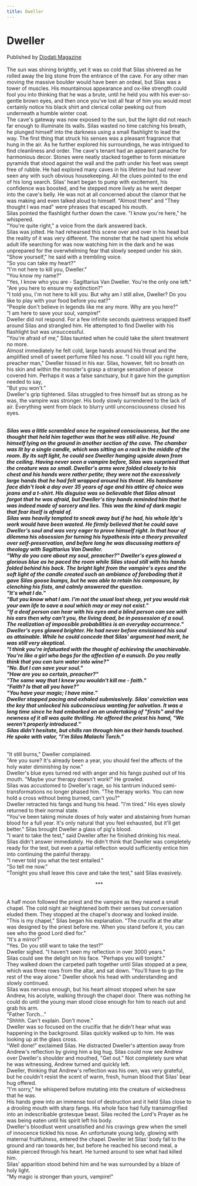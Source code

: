 ```yaml
---
title: Dweller
---
```

# Dweller
Published by <a href="http://www.diodati.co/?page_id=491">Diodati Magazine</a> <br/><br/>
      The sun was shining brightly, yet it was so cold that Silas shivered as he rolled away the big stone from the entrance of the cave.  For any other man moving the massive boulder would have been an ordeal, but Silas was a tower of muscles.  His mountainous appearance and ox-like strength could fool you into thinking that he was a brute, until he held you with his ever-so-gentle brown eyes, and then once you've lost all fear of him you would most certainly notice his black shirt and clerical collar peeking out from underneath a humble winter coat. <br/>
      The cave's gateway was now exposed to the sun, but the light did not reach far enough to illuminate its walls.  Silas wasted no time catching his breath, he plunged himself into the darkness using a small flashlight to lead the way. The first thing that struck his senses was a pleasant fragrance that hung in the air.  As he further explored his surroundings, he was intrigued to find cleanliness and order. The cave's tenant had an apparent panache for harmonious decor.  Stones were neatly stacked together to form miniature pyramids that stood against the wall and the path under his feet was swept free of rubble.  He had explored many caves in his lifetime but had never seen any with such obvious housekeeping.  All the clues pointed to the end of his long search. Silas' heart began to pump with excitement, his confidence was boosted, and he stepped more lively as he went deeper into the cave's belly.  He was not at all concerned about the clamor that he was making and even talked aloud to himself.  "Almost there" and "They thought I was mad" were phrases that escaped his mouth. <br/>
      Silas pointed the flashlight further down the cave.  "I know you're here," he whispered.<br/>
      "You're quite right," a voice from the dark answered back.  <br/>
      Silas was jolted.  He had rehearsed this scene over and over in his head but the reality of it was very different. The monster that he had spent his whole adult life searching for was now watching him in the dark and he was unprepared for the overwhelming fear that slowly seeped under his skin. <br/>
      "Show yourself," he said with a trembling voice.<br/>
      "So you can take my heart?"<br/>
      "I'm not here to kill you, Dweller."<br/>
      "You know my name?"<br/>
      "Yes, I know who you are - Sagittarius Van Dweller.  You're the only one left."<br/>
      "Are you here to ensure my extinction?"<br/>
      "I told you, I'm not here to kill you. But why am I still alive, Dweller? Do you like to play with your food before you eat?"<br/>
      "People don't believe in legends like me any more.  Why are you here?"<br/>
      "I am here to save your soul, vampire!"<br/>
      Dweller did not respond.  For a few infinite seconds quietness wrapped itself around Silas and strangled him.  He attempted to find Dweller with his flashlight but was unsuccessful.  <br/>
      "You're afraid of me," Silas taunted when he could take the silent treatment no more. <br/>
      Almost immediately he felt cold, large hands around his throat and the amplified smell of sweet perfume filled his nose.  "I could kill you right here, preacher man," Dweller hissed in his ear.  Silas, however, felt no breath on his skin and within the monster's grasp a strange sensation of peace covered him.  Perhaps it was a false sanctuary, but it gave him the gumption needed to say,<br/>
      "But you won't." <br/>
      Dweller's grip tightened.   Silas struggled to free himself but as strong as he was, the vampire was stronger.  His body slowly surrendered to the lack of air.  Everything went from black to blurry until unconsciousness closed his eyes. <br/>
      <p><center>***</center></p><br/>
      Silas was a little scrambled once he regained consciousness, but the one thought that held him together was that he was still alive.  He found himself lying on the ground in another section of the cave.  The chamber was lit by a single candle, which was sitting on a rock in the middle of the room.  By its soft light, he could see Dweller hanging upside down from the ceiling.  Having never seen a vampire before, Silas was surprised that the creature was so small.  Dweller's arms were folded closely to his chest and his hands were rather petite; they were not the excessively large hands that he had felt wrapped around his throat.  His handsome face didn't look a day over 35 years of age and his attire of choice was jeans and a t-shirt.  His disguise was so believable that Silas almost forgot that he was afraid, but Dweller's tiny hands reminded him that he was indeed made of sorcery and lies. This was the kind of dark magic that fear itself is afraid of.  <br/>
      Silas was heavily tempted to sneak away but if he had, his whole life's work would have been wasted.  He firmly believed that he could save Dweller's soul and was very eager to prove himself right.  In that hour of dilemma his obsession for turning his hypothesis into a theory prevailed over self-preservation, and before long he was discussing matters of theology with Sagittarius Van Dweller.<br/>
      "Why do you care about my soul, preacher?"  Dweller's eyes glowed a glorious blue as he paced the room while Silas stood still with his hands folded behind his back.  The bright light from the vampire's eyes and the soft light of the candle created such an ambiance of foreboding that it gave Silas goose bumps, but he was able to retain his composure, by clenching his fists, and calmly answered the question. <br/>
      "It's what I do."<br/>
      "But you know what I am.  I'm not the usual lost sheep, yet you would risk your own life to save a soul which may or may not exist."<br/>
      "If a deaf person can hear with his eyes and a blind person can see with his ears then why can't you, the living dead, be in possession of a soul. The realization of impossible probabilities is an everyday occurrence."<br/>
      Dweller's eyes glowed brighter.  He had never before envisioned his soul as attainable. While he could concede that Silas' argument had merit, he was still very skeptical.<br/>
      "I think you're infatuated with the thought of achieving the unachievable. You're like a girl who begs for the affection of a eunuch.  Do you really think that you can turn water into wine?"<br/>
      "No.  But I can save your soul."<br/>
      "How are you so certain, preacher?"<br/>
      "The same way that I knew you wouldn't kill me - faith."<br/>
      "Faith?  Is that all you have?"<br/>
      "You have your magic; I have mine."<br/>
      Dweller stopped pacing and exhaled submissively. Silas' conviction was the key that unlocked his subconscious wanting for salvation. It was a long time since he had embarked on an undertaking of "firsts" and the newness of it all was quite thrilling. He offered the priest his hand, "We weren't properly introduced."<br/>
      Silas didn't hesitate, but chills ran through him as their hands touched.  He spoke with valor, "I'm Silas Malachi Torch." <br/>
      <p><center>***</center></p><br/>
      "It still burns," Dweller complained.<br/>
      "Are you sure?  It's already been a year, you should feel the affects of the holy water diminishing by now."<br/>
      Dweller's blue eyes turned red with anger and his fangs pushed out of his mouth.  "Maybe your therapy doesn't work!" He growled. <br/>
      Silas was accustomed to Dweller's rage, so his tantrum induced semi-transformations no longer phased him.  "The therapy works.  You can now hold a cross without being burned, can't you?"<br/>
      Dweller retracted his fangs and hung his head.  "I'm tired."  His eyes slowly returned to their normal state. <br/>
      "You've been taking minute doses of holy water and abstaining from human blood for a full year.  It's only natural that you feel exhausted, but it'll get better."  Silas brought Dweller a glass of pig's blood.  <br/>
      "I want to take the test," said Dweller after he finished drinking his meal.<br/>
      Silas didn't answer immediately.  He didn't think that Dweller was completely ready for the test, but even a partial reflection would sufficiently entice him into continuing the painful therapy.  <br/>
      "I never told you what the test entailed."<br/>
      "So tell me now."<br/>
      "Tonight you shall leave this cave and take the test," said Silas evasively. <br/>
      <p><center>***</center></p><br/>
      A half moon followed the priest and the vampire as they neared a small chapel.  The cold night air heightened both their senses but conversation eluded them.  They stopped at the chapel's doorway and looked inside. <br/>
      "This is my chapel," Silas began his explanation. "The crucifix at the altar was designed by the priest before me.  When you stand before it, you can see who the good Lord died for." <br/>
      "It's a mirror?"<br/>
      "Yes.  Do you still want to take the test?"<br/>
      Dweller sighed.  "I haven't seen my reflection in over 3000 years." <br/>
      Silas could see the delight on his face.  "Perhaps you will tonight."<br/>
      They walked down the carpeted path together until Silas stopped at a pew, which was three rows from the altar, and sat down.  "You'll have to go the rest of the way alone." Dweller shook his head with understanding and slowly continued.  <br/>
      Silas was nervous enough, but his heart almost stopped when he saw Andrew, his acolyte, walking through the chapel door.  There was nothing he could do until the young man stood close enough for him to reach out and grab his arm.  <br/>
      "Father Torch..."<br/>
      "Shhhh.  Can't explain.  Don't move."<br/>
      Dweller was so focused on the crucifix that he didn't hear what was happening in the background.  Silas quickly walked up to him.  He was looking up at the glass cross.<br/>
      "Well done!" exclaimed Silas.  He distracted Dweller's attention away from Andrew's reflection by giving him a big hug. Silas could now see Andrew over Dweller's shoulder and mouthed, "Get out."   Not completely sure what he was witnessing, Andrew turned and quickly left.  <br/>
      Dweller, thinking that Andrew's reflection was his own, was very grateful, but he couldn't resist the scent of warm, fresh, human blood that Silas' bear hug offered.  <br/>
      "I'm sorry," he whispered before mutating into the creature of wickedness that he was. <br/>
      His hands grew into an immense tool of destruction and it held Silas close to a drooling mouth with sharp fangs.  His whole face had fully transmogrified into an indescribable grotesque beast.  Silas recited the Lord's Prayer as he was being eaten until his spirit left his body.  <br/>
      Dweller's bloodlust went unsatisfied and his cravings grew when the smell of innocence tickled his nose.  An unfortunate young lady, glowing with maternal fruitfulness, entered the chapel.  Dweller let Silas' body fall to the ground and ran towards her, but before he reached his second meal, a stake pierced through his heart.  He turned around to see what had killed him. <br/>
      Silas' apparition stood behind him and he was surrounded by a blaze of holy light.  <br/>
       "My magic is stronger than yours, vampire!"<br/>
